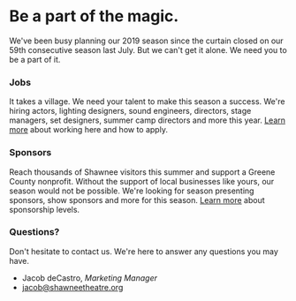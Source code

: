 # Be a part of the magic.
We've been busy planning our 2019 season since the curtain closed on our 59th consecutive season last July.
But we can't get it alone. We need you to be a part of it.
### Jobs
It takes a village. We need your talent to make this season a success.
We're hiring actors, lighting designers, sound engineers, directors, stage managers, set designers, summer camp directors and more this year.
[Learn more](http://jacobdecastro.github.iuo/shawnee/jobs.md) about working here and how to apply.
### Sponsors
Reach thousands of Shawnee visitors this summer and support a Greene County nonprofit. Without the support of local businesses like yours, our season would not be possible.
We're looking for season presenting sponsors, show sponsors and more for this season.
[Learn more](http://jacobdecastro.github.iuo/shawnee/sponsors.md) about sponsorship levels.
### Questions?
Don't hesitate to contact us. We're here to answer any questions you may have.
- Jacob deCastro, *Marketing Manager*
- jacob@shawneetheatre.org 
